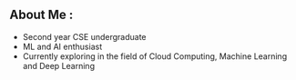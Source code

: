 ## About Me :
- Second year CSE undergraduate 
- ML and AI enthusiast 
- Currently exploring in the field of Cloud Computing, Machine Learning and Deep Learning
